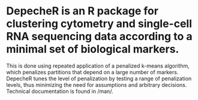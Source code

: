 # DepecheR is an R package for clustering cytometry and single-cell RNA sequencing data according to a minimal set of biological markers. 
This is done using repeated application of a penalized k-means algorithm, which penalizes partitions that depend on a large number of markers. DepecheR tunes the level of penalization by testing a range of penalization levels, thus minimizing the need for assumptions and arbitrary decisions. Technical documentation is found in /man/. 
